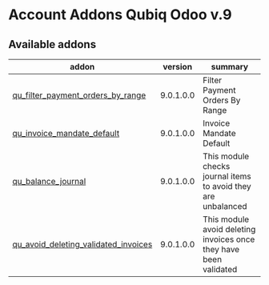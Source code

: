 Account Addons Qubiq Odoo v.9
=============================

[//]: # (addons)

Available addons
----------------
addon | version | summary
--- | --- | ---
[qu_filter_payment_orders_by_range](qu_filter_payment_orders_by_range/) | 9.0.1.0.0 | Filter Payment Orders By Range
[qu_invoice_mandate_default](qu_invoice_mandate_default/) | 9.0.1.0.0 | Invoice Mandate Default
[qu_balance_journal](qu_balance_journal/) | 9.0.1.0.0 | This module checks journal items to avoid they are unbalanced
[qu_avoid_deleting_validated_invoices](qu_avoid_deleting_validated_invoices/) | 9.0.1.0.0 | This module avoid deleting invoices once they have been validated

[//]: # (end addons)